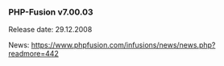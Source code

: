### PHP-Fusion v7.00.03
Release date: 29.12.2008

News: https://www.phpfusion.com/infusions/news/news.php?readmore=442
